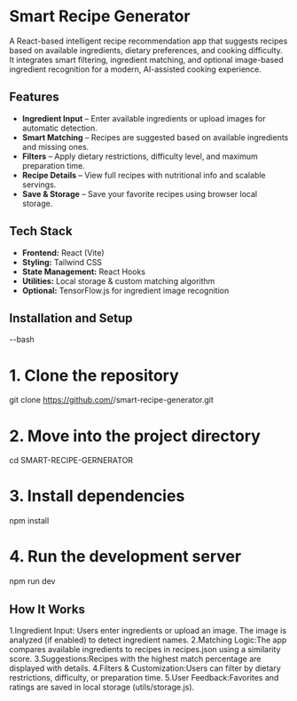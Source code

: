 # Smart Recipe Generator

A React-based intelligent recipe recommendation app that suggests recipes based on available ingredients, dietary preferences, and cooking difficulty. It integrates smart filtering, ingredient matching, and optional image-based ingredient recognition for a modern, AI-assisted cooking experience.

## Features

- **Ingredient Input** – Enter available ingredients or upload images for automatic detection.
- **Smart Matching** – Recipes are suggested based on available ingredients and missing ones.
- **Filters** – Apply dietary restrictions, difficulty level, and maximum preparation time.
- **Recipe Details** – View full recipes with nutritional info and scalable servings.
- **Save & Storage** – Save your favorite recipes using browser local storage.

## Tech Stack

- **Frontend:** React (Vite)
- **Styling:** Tailwind CSS
- **State Management:** React Hooks
- **Utilities:** Local storage & custom matching algorithm
- **Optional:** TensorFlow.js for ingredient image recognition



##  Installation and Setup

--bash
# 1. Clone the repository
git clone https://github.com/<your-username>/smart-recipe-generator.git

# 2. Move into the project directory
cd SMART-RECIPE-GERNERATOR

# 3. Install dependencies
npm install

# 4. Run the development server
npm run dev

## How It Works
1.Ingredient Input: Users enter ingredients or upload an image. The image is analyzed (if enabled) to detect ingredient names.
2.Matching Logic:The app compares available ingredients to recipes in recipes.json using a similarity score.
3.Suggestions:Recipes with the highest match percentage are displayed with details.
4.Filters & Customization:Users can filter by dietary restrictions, difficulty, or preparation time.
5.User Feedback:Favorites and ratings are saved in local storage (utils/storage.js).

